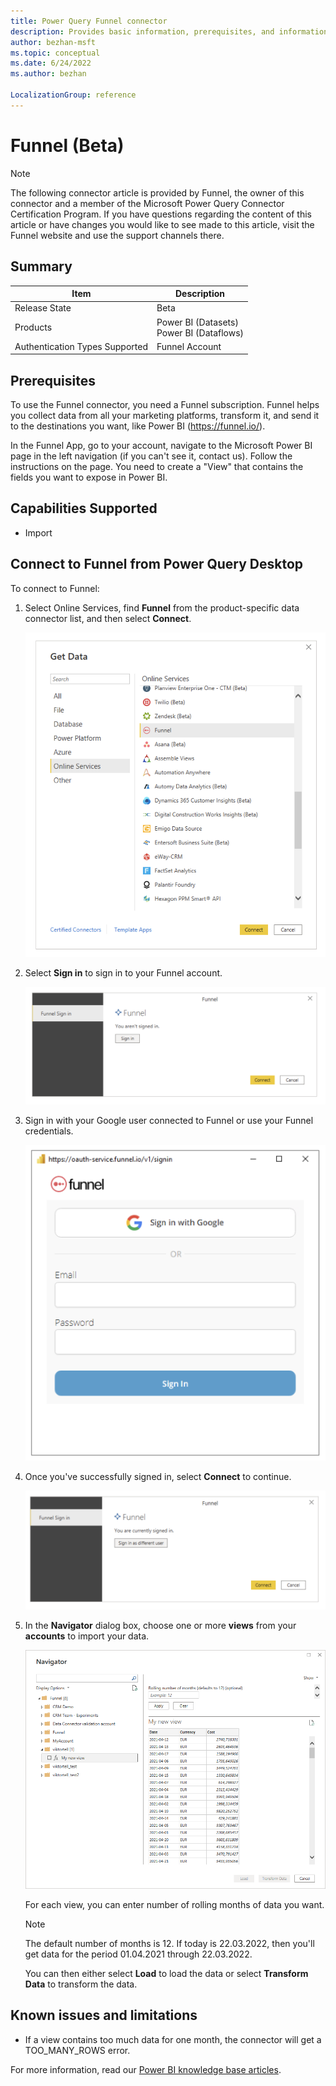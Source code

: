 ```yaml
---
title: Power Query Funnel connector
description: Provides basic information, prerequisites, and information on how to connect to your Funnel data, along with a list of known issues and limitations.
author: bezhan-msft
ms.topic: conceptual
ms.date: 6/24/2022
ms.author: bezhan

LocalizationGroup: reference
---
```


# Funnel (Beta)

>[!Note]
>The following connector article is provided by Funnel, the owner of this connector and a member of the Microsoft Power Query Connector Certification Program. If you have questions regarding the content of this article or have changes you would like to see made to this article, visit the Funnel website and use the support channels there.

## Summary

| Item | Description |
| ---- | ----------- |
| Release State | Beta |
| Products | Power BI (Datasets)<br/>Power BI (Dataflows) |
| Authentication Types Supported | Funnel Account |

## Prerequisites

To use the Funnel connector, you need a Funnel subscription. Funnel helps you collect data from all your marketing platforms, transform it, and send it to the destinations you want, like Power BI (https://funnel.io/).

In the Funnel App, go to your account, navigate to the Microsoft Power BI page in the left navigation (if you can't see it, contact us). Follow the instructions on the page. You need to create a "View" that contains the fields you want to expose in Power BI.

## Capabilities Supported

* Import

## Connect to Funnel from Power Query Desktop

To connect to Funnel:

1. Select Online Services, find **Funnel** from the product-specific data connector list, and then select **Connect**.

   [![Select Funnel Connector.](./media/funnel/funnel_connector.png)](./media/funnel/funnel_connector.png#lightbox)

1. Select **Sign in** to sign in to your Funnel account.

   ![Sign in to your Funnel account.](media/funnel/funnel_sign_in_1.png)

1. Sign in with your Google user connected to Funnel or use your Funnel credentials.

   ![Sign in to your Funnel account step 2.](media/funnel/funnel_sign_in_2.png)

1. Once you've successfully signed in, select **Connect** to continue.

   ![Successfully signed in to your Funnel account.](media/funnel/funnel_sign_in_3.png)

1. In the **Navigator** dialog box, choose one or more **views** from your **accounts** to import your data.

   [![Choose "views" from accounts.](media/funnel/funnel_navigation_table.png)](media/funnel/funnel_navigation_table.png#lightbox)

   For each view, you can enter number of rolling months of data you want.

   > [!NOTE]
   > The default number of months is 12. If today is 22.03.2022, then you'll get data for the period 01.04.2021 through 22.03.2022.

   You can then either select **Load** to load the data or select **Transform Data** to transform the data.

## Known issues and limitations

* If a view contains too much data for one month, the connector will get a TOO_MANY_ROWS error.

For more information, read our [Power BI knowledge base articles](https://help.funnel.io/en/?q=powerbi).
